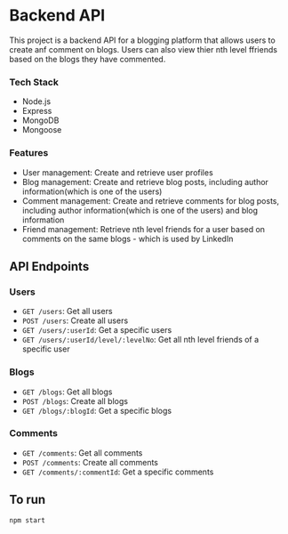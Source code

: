 # Backend API

This project is a backend API for a blogging platform that allows users to create anf comment on blogs. Users can also view thier nth level ffriends based on the blogs they have commented.

### Tech Stack
* Node.js
* Express
* MongoDB
* Mongoose

### Features
* User management: Create and retrieve user profiles
* Blog management: Create and retrieve blog posts, including author information(which is one of the users)
* Comment management: Create and retrieve comments for blog posts, including author information(which is one of the users) and blog information
* Friend management: Retrieve nth level friends for a user based on comments on the same blogs - which is used by LinkedIn

## API Endpoints

### Users
* `GET /users`: Get all users
* `POST /users`: Create all users
* `GET /users/:userId`: Get a specific users
* `GET /users/:userId/level/:levelNo`: Get all nth level friends of a specific user

### Blogs
* `GET /blogs`: Get all blogs
* `POST /blogs`: Create all blogs
* `GET /blogs/:blogId`: Get a specific blogs

### Comments
* `GET /comments`: Get all comments
* `POST /comments`: Create all comments
* `GET /comments/:commentId`: Get a specific comments

## To run
`npm start`







